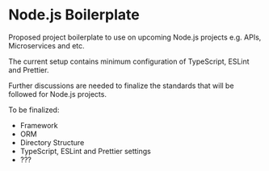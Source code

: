 # Node.js Boilerplate

Proposed project boilerplate to use on upcoming Node.js projects e.g. APIs, Microservices and etc.

The current setup contains minimum configuration of TypeScript, ESLint and Prettier.

Further discussions are needed to finalize the standards that will be followed for Node.js projects.

To be finalized:

* Framework
* ORM
* Directory Structure
* TypeScript, ESLint and Prettier settings
* ???





